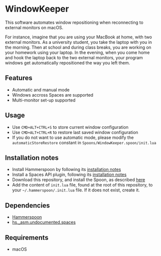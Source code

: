 # WindowKeeper

This software automates window repositioning when reconnecting to external monitors on macOS.

For instance, imagine that you are using your MacBook at home, with two external monitors. As a university student, you take the laptop with you in the morning. Then at school and during class breaks, you are working on your homework using your laptop. In the evening, when you come home and hook the laptop back to the two external monitors, your program windows get automatically repositioned the way you left them.

## Features
* Automatic and manual mode
* Windows accross Spaces are supported
* Multi-monitor set-up supported

## Usage
* Use `CMD+ALT+CTRL+S` to store current window configuration
* Use `CMD+ALT+CTRL+R` to restore last saved window configuration
* If you do not want to use automatic mode, please modify the `automaticStoreRestore` constant in `Spoons/WindowKeeper.spoon/init.lua`

## Installation notes
* Install Hammerspoon by following its [installation notes](http://www.hammerspoon.org/go/)
* Install a Spaces API plugin, following its [installation notes](https://github.com/asmagill/hs._asm.undocumented.spaces#installation)
* Download this repository, and install the Spoon, as described [here](https://github.com/Hammerspoon/hammerspoon/blob/master/SPOONS.md#how-do-i-install-a-spoon)
* Add the content of `init.lua` file, found at the root of this repository, to your `~/.hammerspoon/.init.lua` file. If it does not exist, create it.

## Dependencies
* [Hammerspoon](http://www.hammerspoon.org)
* [hs._asm.undocumented.spaces](https://github.com/asmagill/hs._asm.undocumented.spaces)

## Requirements
* macOS
